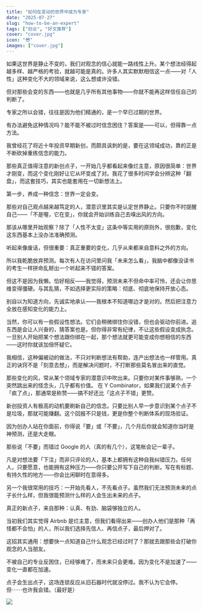 ```yaml
---
title: "如何在变动的世界中成为专家"
date: "2025-07-27"
slug: "how-to-be-an-expert"
tags: ["创业", "好文推荐"]
cover: "cover.jpg"
icon: "😎"
images: ["cover.jpg"]
---
```

如果这世界是静止不变的，我们对观念的信心就能一路线性上升。某个想法经得起越多样、越严格的考验，就越可能是真的。许多人其实默默相信这一点——对「人性」这种变化不大的领域来说，这么想或许没错。



但对那些会变的东西——也就是几乎所有其他事物——你就不能再这样信任自己的判断了。



专家之所以会错，往往是因为他们精通的，是一个早已过期的世界。



有办法避免这种情况吗？能不能不被过时信念困住？答案是——可以，但得靠一点方法。



我曾经花了将近十年投资早期新创，而颇具讽刺的是，要在这领域成功，靠的正是不断砍掉重练信念的能力。



那些真正值得注意的新创点子，一开始几乎都看起来像烂主意，原因很简单：世界才刚变，而这个变化刚好让它从坏变成了对。我花了很多时间学会分辨这种「翻盘」，而这套技巧，其实也能套用在一切新想法上。



第一步，养成一种信念：世界一定会变。



那些对自己观点越来越笃定的人，潜意识里其实是认定世界静止。只要你不时提醒自己——「不是喔，它在变」，你就会开始训练自己去嗅出风的方向。



那该从哪里开始观察？除了「人性不太变」这条中等实用的原则外，很抱歉，变化这东西基本上没办法准确预测。



听起来像废话，但很重要：真正重要的变化，几乎从来都来自意料之外的方向。



所以我乾脆放弃预测。每次有人在访问里问我「未来怎么看」，我脑中都像没读书的考生一样拼命乱掰出一个听起来不错的答案。



但这不是因为我懒。恰好相反——我觉得，预测未来不但命中率可怜，还会让你思维变得僵硬。与其乱猜，不如选择更实际的策略：彻底、彻底地保持开放心态。



别自以为知道方向，先诚实地承认——我根本不知道哪边才是对的。然后把注意力全放在感知变化的能力上。



当然，你可以有一些假设性想法。它们会稍微绑住你没错，但也会驱动你前进。追东西是会让人兴奋的，猜答案也是。但你得非常有纪律，不让这些假设变成执念。
一旦别人开始把某个想法跟你绑在一起，那个想法就更可能变成你想相信的东西——这时你就该加倍怀疑它。



我相信，这种偏被动的做法，不只对判断想法有帮助，连产出想法也一样管用。真正的诀窍不是「刻意去想」，而是解决问题时，不打断那些莫名冒出来的直觉。



那些变化的风，常从某个领域专家的潜意识中吹出来。只要你对某件事够熟，一个突然跳出来的怪念头，几乎都有价值。
在 Y Combinator，如果我们说某个点子「疯了点」，那通常是称赞——搞不好还比「这点子不错」更赞。



新创投资人有极高的动机要刷新自己的信念。只要比别人早一步意识到某个点子不是垃圾，那就可能赚翻。这个回报不只是钱，更是你整个判断体系的现场验证。



因为创办人站在你面前，你得说「要」或「不要」，几个月后你就会知道你当时是神预测，还是大走眼。



那些说「不要」而错过 Google 的人（真的有几个），这笔帐会记一辈子。



凡是对想法要「下注」而非只评论的人，基本上都拥有这种自我纠错压力。任何人，只要愿意，也能拥有这种压力——你只要公开写下自己的判断。写在有标题、有持久性的地方——你会比闲聊时在意得多。



另一个我很常用的技巧：一开始先看人，不先看点子。虽然我们无法预测未来的点子长什么样，但我很能预测什么样的人会生出未来的点子。



真正的新点子，来自那种：认真、有劲、脑袋够独立的人。



当初我们其实觉得 Airbnb 是烂主意，但我们看得出来——创办人他们是那种「再怪都不会怕」的人，所以我们选择先信人、再信点子，最后押对了。



这招其实通用：想要快一点知道自己什么观念已经过时了？那就去跟那些会打破你观念的人当朋友。



不被自己的专业反困住，已经够难了，而未来只会更难。因为变化不是加速了——变化一直都在加速。



点子会生出点子，这场连锁反应从旧石器时代就没停过。我不认为它会停。
但⋯⋯也许我会错。（最好是）




![](https://prod-files-secure.s3.us-west-2.amazonaws.com/112d0858-5090-4d34-a606-b75eb8d65fd2/46476355-9cf3-4e99-9b7a-3531bc426380/1000202064.png?X-Amz-Algorithm=AWS4-HMAC-SHA256&X-Amz-Content-Sha256=UNSIGNED-PAYLOAD&X-Amz-Credential=ASIAZI2LB466XU53CPY3%2F20250816%2Fus-west-2%2Fs3%2Faws4_request&X-Amz-Date=20250816T025149Z&X-Amz-Expires=3600&X-Amz-Security-Token=IQoJb3JpZ2luX2VjECIaCXVzLXdlc3QtMiJGMEQCIFG5GPD65KAt5293lIx9k9uD%2BqwYtqFLyGkG2edwbLl1AiAgG3SZYolDsjV0y%2BXNcyOxQx0ujRP58m%2F7EFQQhLk6ryr%2FAwhrEAAaDDYzNzQyMzE4MzgwNSIM6Ue%2BCggOBLD4%2FoedKtwDt097SxTurKuA1jMSv2O8Xhf%2FqdnSo2nQuE6rfMORS2X8XjfvV33HMgJAZ1KdDtJHbvyMO%2B1bNeQ74Bbmr0FMpU1NlykgNYtXv4mpUwPJcDEOhDYPpKr24GPvzoZo8oLuHqIcZLHy4MeP9CQiNlH6xj10uupO263qy%2FHCGjPBYCUoXO8BBHLU6kNNhqsqmdNeskn69Zhva1hBIkZv4FhtoStIvZ3fOc48O271DKhsf2DvQ3NDRjlUatqDu8VZYqH7NreOU1un21%2BSL1iXFRZR9ar01uf4oUEjvftJqrze7Wkq8DKaFpOcLFE7qrY6rp8XvyYxZsOxIGFb6Flps7GQZtTadItE33AMFdz0mMfVIoNLtbDc%2BViwuyeRphIu%2Bhdm%2BXRM0EAlFSYAfxDg1ePS2fb9NitJseHd1AbigaOz9vyciV1HIV%2Bx9IGUkKAud%2BHKfrs02znS77Q%2F83oni3gJhJJLz2BV%2F%2BG7yrvFOMUUwKMwnGHbELGwBVT9c%2B6KysczxtAQPe%2B%2F2Z%2F%2BVryCDd6CgKfxhAqrsqHmxV5vMaQpGKvxt6HgT7fNiucSiBpGPOd9jGh8XZK2hu8P8etg%2F8PedcHVB4IcaRKoG3i99bScFczjGi5g1oBR59R285swpcn%2FxAY6pgGwImJvhEXN3CxRVDbexvRDJOXBP1BFyGjnd%2FSL26tbxSCWFtFEAiP1UK8KzgXnDCzN7DOjjfBsYInFptvZLs%2Fp%2BvFtziqqtn1map7pIjSnzdZRbxdcWXw6dQ8ZkPHG8ghKmml43Ic1DRrw6w4lvnoTlgn6ppVfvgzupC5QT%2BdFV%2Br5Gi1tYoSvUfGoSba6qL3SDwziL68sE55KkhtNjQZLcuhIG8oX&X-Amz-Signature=3ada9ffd707769ce816484e3bf9ecbbacbb77f05405907fe4480a44c33944db7&X-Amz-SignedHeaders=host&x-amz-checksum-mode=ENABLED&x-id=GetObject)

